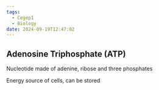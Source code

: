 ```yaml
---
tags:
  - Cegep1
  - Biology
date: 2024-09-19T12:47:02
---
```


## Adenosine Triphosphate (ATP)

Nucleotide made of adenine, ribose and three phosphates 

Energy source of cells, can be stored